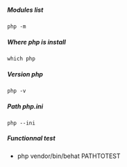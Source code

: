 ##### Modules list
```php -m```

##### Where php is install
```which php```

##### Version php
```php -v```

##### Path php.ini
```php --ini```

##### Functionnal test
 
- php vendor/bin/behat  PATHTOTEST
